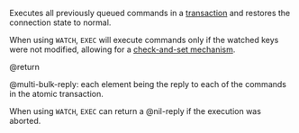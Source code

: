 Executes all previously queued commands in a
[transaction][transactions] and restores the connection state to
normal.

[transactions]: /topics/transactions

When using `WATCH`, `EXEC` will execute commands only if the watched keys were
not modified, allowing for a [check-and-set mechanism][cas].

[cas]: /topics/transactions#cas

@return

@multi-bulk-reply: each element being the reply to each of the commands in the
atomic transaction.

When using `WATCH`, `EXEC` can return a @nil-reply if the execution was aborted.
